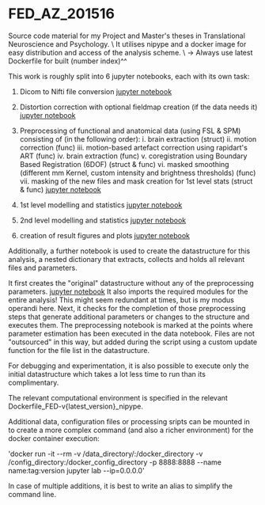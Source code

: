 # FED_AZ_201516

Source code material for my  Project and Master's theses in Translational
Neuroscience and Psychology. \\
It utilises nipype and a docker image for easy distribution and access of the
analysis scheme. \\
-> Always use latest Dockerfile for built (number index)^^

This work is roughly split into 6 jupyter notebooks, each with its own task:

1. Dicom to Nifti file conversion
   [jupyter notebook](data_funclib_scripts_exec/fMRI_Dicom2Nifti.ipynb)

2. Distortion correction with optional fieldmap creation (if the data needs it)
   [jupyter notebook](data_funclib_scripts_exec/fMRI_prestats_distcor.ipynb)

3. Preprocessing of functional and anatomical data (using FSL & SPM) consisting of (in the following order):
   i.    brain extraction (struct)
   ii.   motion correction (func)
   iii.  motion-based artefact correction using rapidart's ART (func)
   iv.   brain extraction (func)
   v.    coregistration using Boundary Based Registration (6DOF) (struct & func)
   vi.   masked smoothing (different mm Kernel, custom intensity and brightness thresholds) (func)
   vii.  masking of the new files and mask creation for 1st level stats (struct & func)
   [jupyter notebook](data_funclib_scripts_exec/fMRI_prestats_preppipeline-struc&func.ipynb)

4. 1st level modelling and statistics
   [jupyter notebook](data_funclib_scripts_exec/fMRI_1stlevel.ipynb)

5. 2nd level modelling and statistics
   [jupyter notebook](data_funclib_scripts_exec/fMRI_2ndlevel.ipynb)

6. creation of result figures and plots
   [jupyter notebook](data_funclib_scripts_exec/fMRI_plots_resultfigures.ipynb)

Additionally, a further notebook is  used to create the datastructure for this
analysis, a nested dictionary that extracts, collects and holds all relevant
files and parameters.

It first creates the "original" datastructure without any of the
preprocessing parameters. [jupyter notebook](data_funclib_scripts_exec/fMRI_prestats_data-struct.ipynb)
It also imports the required modules for the entire
analysis! This might seem redundant at times, but is my modus operandi here.
Next, it checks for the completion of those preprocessing steps
that generate additional parameters or changes to the structure and executes them.
The preprocessing notebook is marked at the points where parameter estimation
has been executed in the data notebook.
Files are not "outsourced" in this way, but added during the script
using a custom update function for the file list in the datastructure.

For debugging and experimentation, it is also possible to execute only the
initial datastructure which takes a lot less time to run than its complimentary.

The relevant computational environment is specified in the relevant
Dockerfile_FED-v{latest_version}_nipype.

Additional data, configuration files or processing sripts can be mounted in to
create a more complex command (and also a richer environment) for the docker container execution:

'docker run -it --rm -v /data_directory/:/docker_directory -v /config_directory:/docker_config_directory -p 8888:8888 --name name:tag:version jupyter lab --ip=0.0.0.0'

In case of multiple additions, it is best to write an alias to simplify the
command line.
